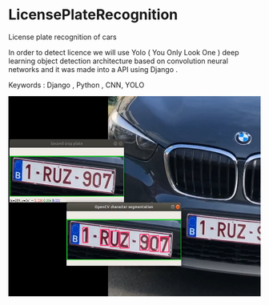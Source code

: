 # LicensePlateRecognition
License plate recognition of cars

In order to detect licence we will use Yolo ( You Only Look One ) deep learning object detection architecture based on convolution neural networks and it was made into a API using Django .

Keywords : Django , Python , CNN, YOLO

<p><img src="https://github.com/parinith/LicensePlateRecognition/blob/master/ss.png" width="700" height="400"></p>
